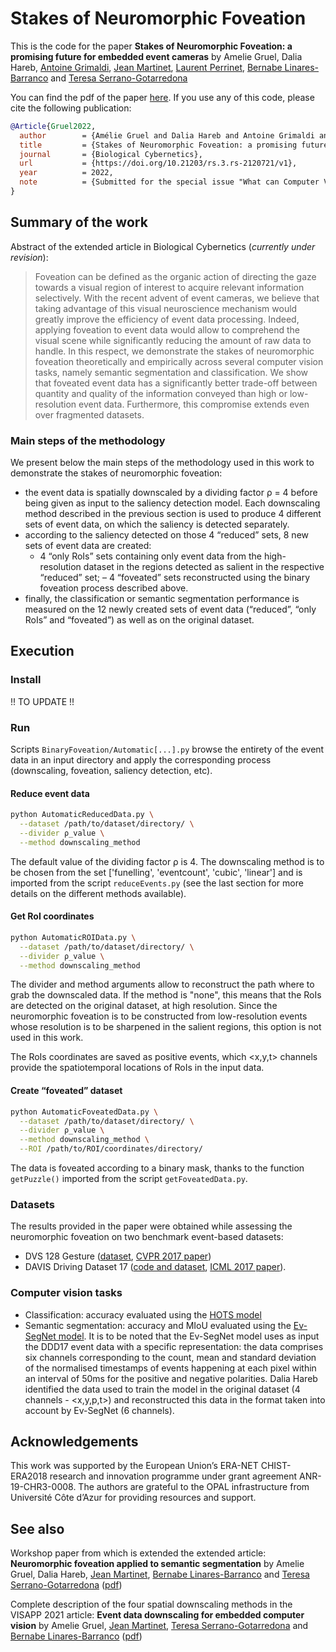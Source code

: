 # Stakes of Neuromorphic Foveation
This is the code for the paper **Stakes of Neuromorphic Foveation: a promising future for embedded event cameras** by Amelie Gruel, Dalia Hareb, [Antoine Grimaldi](https://laurentperrinet.github.io/author/antoine-grimaldi/), [Jean Martinet](https://niouze.i3s.unice.fr/jmartinet/en/home/), [Laurent Perrinet](https://laurentperrinet.github.io), [Bernabe Linares-Barranco](http://www2.imse-cnm.csic.es/~bernabe/) and [Teresa Serrano-Gotarredona](http://www2.imse-cnm.csic.es/~terese/)

You can find the pdf of the paper [here](https://www.researchsquare.com/article/rs-2120721/v1). If you use any of this code, please cite the following publication:

```bibtex
@Article{Gruel2022,
  author        = {Amélie Gruel and Dalia Hareb and Antoine Grimaldi and Jean Martinet and Laurent Perrinet and Bernabe Linares-Barranco and Teresa Serrano-Gotarredona},
  title         = {Stakes of Neuromorphic Foveation: a promising future for embedded event cameras},
  journal       = {Biological Cybernetics},
  url           = {https://doi.org/10.21203/rs.3.rs-2120721/v1},
  year          = 2022,
  note          = {Submitted for the special issue "What can Computer Vision learn from Visual Neuroscience?". Currently under revision. PREPRINT (Version 1) available at Research Square}
}
```

## Summary of the work

Abstract of the extended article in Biological Cybernetics (*currently under revision*):
> Foveation can be defined as the organic action of directing the gaze towards a visual region of interest to acquire relevant information selectively. With the recent advent of event cameras, we believe that taking advantage of this visual neuroscience mechanism would greatly improve the efficiency of event data processing. Indeed, applying foveation to event data would allow to comprehend the visual scene while significantly reducing the amount of raw data to handle. In this respect, we demonstrate the stakes of neuromorphic foveation theoretically and empirically across several computer vision tasks, namely semantic segmentation and classification. We show that foveated event data has a significantly better trade-off between quantity and quality of the information conveyed than high or low-resolution event data. Furthermore, this compromise extends even over fragmented datasets.

### Main steps of the methodology 

We present below the main steps of the methodology used in this work to demonstrate the stakes of neuromorphic foveation: 
- the event data is spatially downscaled by a dividing factor ρ = 4 before being given as input to the saliency detection model. Each downscaling method described in the previous section is used to produce 4 different sets of event data, on which the saliency is detected separately.
- according to the saliency detected on those 4 “reduced” sets, 8 new sets of event data are created:
  - 4 “only RoIs” sets containing only event data from the high-resolution dataset in the regions detected as salient in the respective “reduced” set;
  – 4 “foveated” sets reconstructed using the binary foveation process described above.
- finally, the classification or semantic segmentation performance is measured on the 12 newly created sets of event data (“reduced”, “only RoIs” and “foveated”) as well as on the original dataset.

## Execution

### Install

!! TO UPDATE !!

### Run
Scripts `BinaryFoveation/Automatic[...].py` browse the entirety of the event data in an input directory and apply the corresponding process (downscaling, foveation, saliency detection, etc). 

#### Reduce event data

```bash
python AutomaticReducedData.py \
  --dataset /path/to/dataset/directory/ \
  --divider ρ_value \
  --method downscaling_method
```
The default value of the dividing factor ρ is 4. The downscaling method is to be chosen from the set ['funelling', 'eventcount', 'cubic', 'linear'] and is imported from the script `reduceEvents.py` (see the last section for more details on the different methods available).

#### Get RoI coordinates

```bash
python AutomaticROIData.py \
  --dataset /path/to/dataset/directory/ \
  --divider ρ_value \
  --method downscaling_method
```
The divider and method arguments allow to reconstruct the path where to grab the downscaled data. If the method is "none", this means that the RoIs are detected on the original dataset, at high resolution. Since the neuromorphic foveation is to be constructed from low-resolution events whose resolution is to be sharpened in the salient regions, this option is not used in this work.

The RoIs coordinates are saved as positive events, which <x,y,t> channels provide the spatiotemporal locations of RoIs in the input data. 

#### Create “foveated” dataset

```bash
python AutomaticFoveatedData.py \
  --dataset /path/to/dataset/directory/ \
  --divider ρ_value \
  --method downscaling_method \
  --ROI /path/to/ROI/coordinates/directory/
```

The data is foveated according to a binary mask, thanks to the function `getPuzzle()` imported from the script `getFoveatedData.py`.

### Datasets 

The results provided in the paper were obtained while assessing the neuromorphic foveation on two benchmark event-based datasets: 
- DVS 128 Gesture ([dataset](https://research.ibm.com/interactive/dvsgesture/), [CVPR 2017 paper](https://openaccess.thecvf.com/content_cvpr_2017/papers/Amir_A_Low_Power_CVPR_2017_paper.pdf)) 
- DAVIS Driving Dataset 17 ([code and dataset](https://docs.google.com/document/d/1HM0CSmjO8nOpUeTvmPjopcBcVCk7KXvLUuiZFS6TWSg/pub), [ICML 2017 paper](https://arxiv.org/abs/1711.01458)).

### Computer vision tasks

- Classification: accuracy evaluated using the [HOTS model](https://laurentperrinet.github.io/publication/grimaldi-21-cosyne/)
- Semantic segmentation: accuracy and MIoU evaluated using the [Ev-SegNet model](https://arxiv.org/abs/1811.12039). It is to be noted that the Ev-SegNet model uses as input the DDD17 event data with a specific representation: the data comprises six channels corresponding to the count, mean and standard deviation of the normalised timestamps of events happening at each pixel within an interval of 50ms for the positive and negative polarities. Dalia Hareb identified the data used to train the model in the original dataset (4 channels - <x,y,p,t>) and reconstructed this data in the format taken into account by Ev-SegNet (6 channels). 

## Acknowledgements

This work was supported by the European Union’s ERA-NET CHIST-ERA2018 research and innovation programme under grant agreement ANR-19-CHR3-0008. The authors are grateful to the OPAL infrastructure from Université Côte d’Azur for providing resources and support.

## See also
Workshop paper from which is extended the extended article: **Neuromorphic foveation applied to semantic segmentation** by Amelie Gruel, Dalia Hareb, [Jean Martinet](https://niouze.i3s.unice.fr/jmartinet/en/home/), [Bernabe Linares-Barranco](http://www2.imse-cnm.csic.es/~bernabe/) and [Teresa Serrano-Gotarredona](http://www2.imse-cnm.csic.es/~terese/]) ([pdf](https://drive.google.com/file/d/1-r9l4bmoaJe2RIvn30GPa15-yUyXXwp8/view))

Complete description of the four spatial downscaling methods in the VISAPP 2021 article: **Event data downscaling for embedded computer vision** by Amelie Gruel, [Jean Martinet](https://niouze.i3s.unice.fr/jmartinet/en/home/), [Teresa Serrano-Gotarredona](http://www2.imse-cnm.csic.es/~terese/]) and [Bernabe Linares-Barranco](http://www2.imse-cnm.csic.es/~bernabe/) ([pdf](https://cnrs.hal.science/hal-03814075/))
